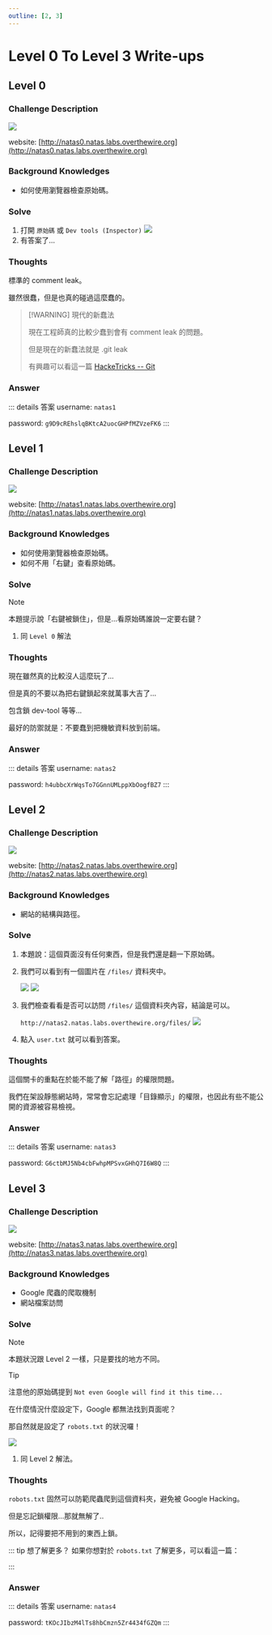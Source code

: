 ```yaml
---
outline: [2, 3]
---
```


# Level 0 To Level 3 Write-ups

## Level 0

### Challenge Description

![](/articles/01_Wargames/00_OverTheWire/00_Natas/00_Level_0_To_Level_3/20240207131446.png)

website: [http://natas0.natas.labs.overthewire.org](http://natas0.natas.labs.overthewire.org)

### Background Knowledges

-   如何使用瀏覽器檢查原始碼。

### Solve

1. 打開 `原始碼` 或 `Dev tools (Inspector)`
   ![](/articles/01_Wargames/00_OverTheWire/00_Natas/00_Level_0_To_Level_3/20240207132311.png)
2. 有答案了...

### Thoughts

標準的 comment leak。

雖然很蠢，但是也真的碰過這麼蠢的。

> [!WARNING] 現代的新蠢法
>
> 現在工程師真的比較少蠢到會有 comment leak 的問題。
>
> 但是現在的新蠢法就是 .git leak
>
> 有興趣可以看這一篇 [HackeTricks -- Git](https://book.hacktricks.xyz/network-services-pentesting/pentesting-web/git)

### Answer

::: details 答案
username: `natas1`

password: `g9D9cREhslqBKtcA2uocGHPfMZVzeFK6`
:::

## Level 1

### Challenge Description

![](/articles/01_Wargames/00_OverTheWire/00_Natas/00_Level_0_To_Level_3/20240207132548.png)

website: [http://natas1.natas.labs.overthewire.org](http://natas1.natas.labs.overthewire.org)

### Background Knowledges

-   如何使用瀏覽器檢查原始碼。
-   如何不用「右鍵」查看原始碼。

### Solve

> [!NOTE]
> 本題提示說「右鍵被鎖住」，但是...看原始碼誰說一定要右鍵？

1. 同 `Level 0` 解法

### Thoughts

現在雖然真的比較沒人這麼玩了...

但是真的不要以為把右鍵鎖起來就萬事大吉了...

包含鎖 dev-tool 等等...

最好的防禦就是：不要蠢到把機敏資料放到前端。

### Answer

::: details 答案
username: `natas2`

password: `h4ubbcXrWqsTo7GGnnUMLppXbOogfBZ7`
:::

## Level 2

### Challenge Description

![](/articles/01_Wargames/00_OverTheWire/00_Natas/00_Level_0_To_Level_3/20240207132828.png)

website: [http://natas2.natas.labs.overthewire.org](http://natas2.natas.labs.overthewire.org)

### Background Knowledges

-   網站的結構與路徑。

### Solve

1. 本題說：這個頁面沒有任何東西，但是我們還是翻一下原始碼。
2. 我們可以看到有一個圖片在 `/files/` 資料夾中。

    ![](/articles/01_Wargames/00_OverTheWire/00_Natas/00_Level_0_To_Level_3/20240207133046.png)
    ![](/articles/01_Wargames/00_OverTheWire/00_Natas/00_Level_0_To_Level_3/20240207133102.png)

3. 我們檢查看看是否可以訪問 `/files/` 這個資料夾內容，結論是可以。

    `http://natas2.natas.labs.overthewire.org/files/` ![](/articles/01_Wargames/00_OverTheWire/00_Natas/00_Level_0_To_Level_3/20240207133149.png)

4. 點入 `user.txt` 就可以看到答案。

### Thoughts

這個關卡的重點在於能不能了解「路徑」的權限問題。

我們在架設靜態網站時，常常會忘記處理「目錄顯示」的權限，也因此有些不能公開的資源被容易檢視。

### Answer

::: details 答案
username: `natas3`

password: `G6ctbMJ5Nb4cbFwhpMPSvxGHhQ7I6W8Q`
:::

## Level 3

### Challenge Description

![](/articles/01_Wargames/00_OverTheWire/00_Natas/00_Level_0_To_Level_3/20240207133627.png)

website: [http://natas3.natas.labs.overthewire.org](http://natas3.natas.labs.overthewire.org)

### Background Knowledges

-   Google 爬蟲的爬取機制
-   網站檔案訪問

### Solve

> [!NOTE]
>
> 本題狀況跟 Level 2 一樣，只是要找的地方不同。

> [!TIP]
>
> 注意他的原始碼提到 `Not even Google will find it this time...`
>
> 在什麼情況什麼設定下，Google 都無法找到頁面呢？
>
> 那自然就是設定了 `robots.txt` 的狀況囉！
>
> ![](/articles/01_Wargames/00_OverTheWire/00_Natas/00_Level_0_To_Level_3/20240207133937.png)

1. 同 Level 2 解法。

### Thoughts

`robots.txt` 固然可以防範爬蟲爬到這個資料夾，避免被 Google Hacking。

但是忘記鎖權限...那就無解了..

所以，記得要把不用到的東西上鎖。

::: tip 想了解更多？
如果你想對於 `robots.txt` 了解更多，可以看這一篇：

<PreviewCard url="https://www.techbang.com/posts/113231-robotstxt-internet-ai-balance" title="一份君子協議的robots.txt維持了網際網路30年來的秩序，但AI的出現破壞了這種信任和平衡" />
:::

### Answer

::: details 答案
username: `natas4`

password: `tKOcJIbzM4lTs8hbCmzn5Zr4434fGZQm`
:::
